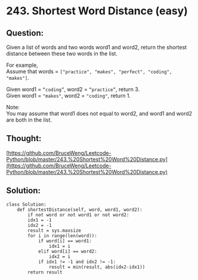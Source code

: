 # 243. Shortest Word Distance \(easy\)

## Question:

Given a list of words and two words word1 and word2, return the shortest distance between these two words in the list.

For example,  
Assume that words = `["practice", "makes", "perfect", "coding", "makes"]`.

Given word1 = `“coding”`, word2 = `“practice”`, return 3.  
Given word1 = `"makes"`, word2 = `"coding"`, return 1.

Note:  
You may assume that word1 does not equal to word2, and word1 and word2 are both in the list.

## Thought:

[https://github.com/BruceWeng/Leetcode-Python/blob/master/243.%20Shortest%20Word%20Distance.py](https://github.com/BruceWeng/Leetcode-Python/blob/master/243.%20Shortest%20Word%20Distance.py)

## Solution:

```text
class Solution:
    def shortestDistance(self, word, word1, word2):
        if not word or not word1 or not word2:
        idx1 = -1
        idx2 = -1
        result = sys.maxsize
        for i in range(len(word)):
            if word[i] == word1:
                idx1 = i
            elif word[i] == word2:
                idx2 = i
            if idx1 != -1 and idx2 != -1:
                result = min(result, abs(idx2-idx1))
        return result
```

